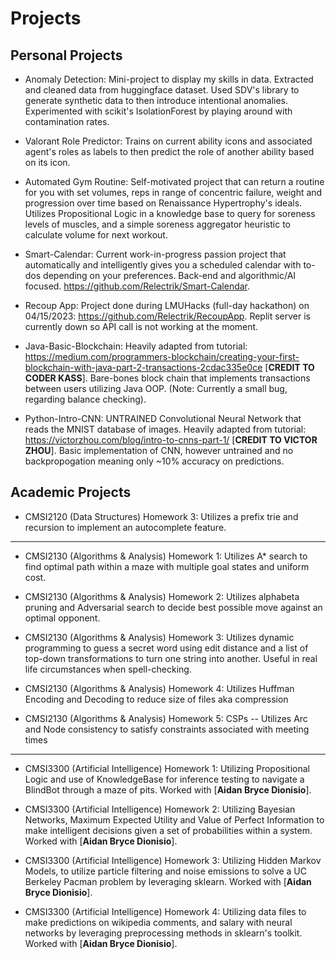 # Projects


## Personal Projects
- Anomaly Detection: Mini-project to display my skills in data. Extracted and cleaned data from huggingface dataset. Used SDV's library to generate synthetic data to then introduce intentional anomalies. Experimented with scikit's IsolationForest by playing around with contamination rates.
- Valorant Role Predictor: Trains on current ability icons and associated agent's roles as labels to then predict the role of another ability based on its icon.
 
- Automated Gym Routine: Self-motivated project that can return a routine for you with set volumes, reps in range of concentric failure, weight and progression over time based on Renaissance Hypertrophy's ideals. Utilizes Propositional Logic in a knowledge base to query for soreness levels of muscles, and a simple soreness aggregator heuristic to calculate volume for next workout.

- Smart-Calendar: Current work-in-progress passion project that automatically and intelligently gives you a scheduled calendar with to-dos depending on your preferences. Back-end and algorithmic/AI focused. https://github.com/Relectrik/Smart-Calendar.

- Recoup App: Project done during LMUHacks (full-day hackathon) on 04/15/2023: https://github.com/Relectrik/RecoupApp. Replit server is currently down so API call is not working at the moment.

- Java-Basic-Blockchain: Heavily adapted from tutorial: https://medium.com/programmers-blockchain/creating-your-first-blockchain-with-java-part-2-transactions-2cdac335e0ce [**CREDIT TO CODER KASS**]. Bare-bones block chain that implements transactions between users utilizing Java OOP. (Note: Currently a small bug, regarding balance checking).

- Python-Intro-CNN: UNTRAINED Convolutional Neural Network that reads the MNIST database of images. Heavily adapted from tutorial: https://victorzhou.com/blog/intro-to-cnns-part-1/ [**CREDIT TO VICTOR ZHOU**]. Basic implementation of CNN, however untrained and no backpropogation meaning only ~10% accuracy on predictions.


## Academic Projects

- CMSI2120 (Data Structures) Homework 3: Utilizes a prefix trie and recursion to implement an autocomplete feature.

---

- CMSI2130 (Algorithms & Analysis) Homework 1: Utilizes A\* search to find optimal path within a maze with multiple goal states and uniform cost.

- CMSI2130 (Algorithms & Analysis) Homework 2: Utilizes alphabeta pruning and Adversarial search to decide best possible move against an optimal opponent.

- CMSI2130 (Algorithms & Analysis) Homework 3: Utilizes dynamic programming to guess a secret word using edit distance and a list of top-down transformations to turn one string into another. Useful in real life circumstances when spell-checking.

- CMSI2130 (Algorithms & Analysis) Homework 4: Utilizes Huffman Encoding and Decoding to reduce size of files aka compression

- CMSI2130 (Algorithms & Analysis) Homework 5: CSPs -- Utilizes Arc and Node consistency to satisfy constraints associated with meeting times

---

- CMSI3300 (Artificial Intelligence) Homework 1: Utilizing Propositional Logic and use of KnowledgeBase for inference testing to navigate a BlindBot through a maze of pits. Worked with [**Aidan Bryce Dionisio**].

- CMSI3300 (Artificial Intelligence) Homework 2: Utilizing Bayesian Networks, Maximum Expected Utility and Value of Perfect Information to make intelligent decisions given a set of probabilities within a system. Worked with [**Aidan Bryce Dionisio**].

- CMSI3300 (Artificial Intelligence) Homework 3: Utilizing Hidden Markov Models, to utilize particle filtering and noise emissions to solve a UC Berkeley Pacman problem by leveraging sklearn. Worked with [**Aidan Bryce Dionisio**].
  
- CMSI3300 (Artificial Intelligence) Homework 4: Utilizing data files to make predictions on wikipedia comments, and salary with neural networks by leveraging preprocessing methods in sklearn's toolkit. Worked with [**Aidan Bryce Dionisio**].
